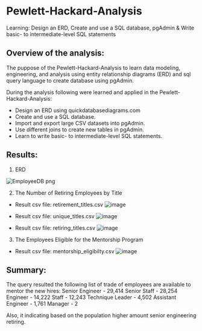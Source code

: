 # Pewlett-Hackard-Analysis
Learning: Design an ERD, Create and use a SQL database, pgAdmin &amp; Write basic- to intermediate-level SQL statements

## Overview of the analysis:
The puppose of the Pewlett-Hackard-Analysis to learn data modeling, engineering, and analysis using entity relationship diagrams (ERD) and sql query language 
to create database using pgAdmin.

 During the analysis following were learned and applied in the Pewlett-Hackard-Analysis:
  * Design an ERD using quickdatabasediagrams.com
  * Create and use a SQL database.
  * Import and export large CSV datasets into pgAdmin.
  * Use different joins to create new tables in pgAdmin.
  * Learn to write basic- to intermediate-level SQL statements.

## Results:

1.  ERD

![EmployeeDB png](https://user-images.githubusercontent.com/79486450/115176163-8d3e2500-a09a-11eb-9ce2-b7d56600ce92.png)
    

2.  The Number of Retiring Employees by Title 
* Result csv file: retirement_titles.csv
  ![image](https://user-images.githubusercontent.com/79486450/115176391-03428c00-a09b-11eb-94c5-959e918baedd.png)
  
* Result csv file: unique_titles.csv
  ![image](https://user-images.githubusercontent.com/79486450/115176444-1c4b3d00-a09b-11eb-9a42-b13214770aed.png)
  
* Result csv file: retiring_titles.csv
  ![image](https://user-images.githubusercontent.com/79486450/115176481-3127d080-a09b-11eb-8b0a-9eac01059088.png)

3. The Employees Eligible for the Mentorship Program
* Result csv file: mentorship_eligibilty.csv
  ![image](https://user-images.githubusercontent.com/79486450/115176724-ad221880-a09b-11eb-99ba-5bb79c011398.png)
  
## Summary:
The query resulted the following list of trade of employees are available to mentor the new hires:
Senior Engineer - 29,414 
Senior Staff - 28,254 
Engineer - 14,222
Staff - 12,243
Technique Leader - 4,502
Assistant Engineer - 1,761
Manager - 2

Also, it indicating based on the population higher amount senior engineering retiring.
